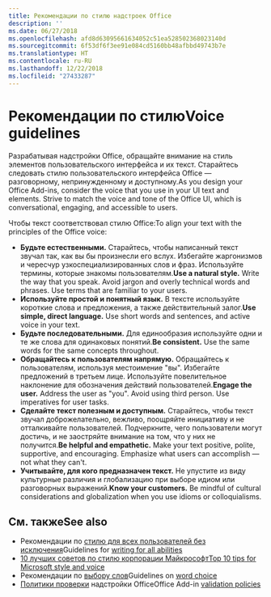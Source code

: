 ```yaml
---
title: Рекомендации по стилю надстроек Office
description: ''
ms.date: 06/27/2018
ms.openlocfilehash: afd8d63095661634052c51ea528502368023140d
ms.sourcegitcommit: 6f53df6f3ee91e084cd5160bb48afbbd49743b7e
ms.translationtype: HT
ms.contentlocale: ru-RU
ms.lasthandoff: 12/22/2018
ms.locfileid: "27433287"
---
```

# <a name="voice-guidelines"></a><span data-ttu-id="4acc6-102">Рекомендации по стилю</span><span class="sxs-lookup"><span data-stu-id="4acc6-102">Voice guidelines</span></span>

<span data-ttu-id="4acc6-p101">Разрабатывая надстройки Office, обращайте внимание на стиль элементов пользовательского интерфейса и их текст. Старайтесь следовать стилю пользовательского интерфейса Office — разговорному, непринужденному и доступному.</span><span class="sxs-lookup"><span data-stu-id="4acc6-p101">As you design your Office Add-ins, consider the voice that you use in your UI text and elements. Strive to match the voice and tone of the Office UI, which is conversational, engaging, and accessible to users.</span></span> 

<span data-ttu-id="4acc6-105">Чтобы текст соответствовал стилю Office:</span><span class="sxs-lookup"><span data-stu-id="4acc6-105">To align your text with the principles of the Office voice:</span></span>

- <span data-ttu-id="4acc6-p102">**Будьте естественными.** Старайтесь, чтобы написанный текст звучал так, как вы бы произнесли его вслух. Избегайте жаргонизмов и чересчур узкоспециализированных слов и фраз. Используйте термины, которые знакомы пользователям.</span><span class="sxs-lookup"><span data-stu-id="4acc6-p102">**Use a natural style.** Write the way that you speak. Avoid jargon and overly technical words and phrases. Use terms that are familiar to your users.</span></span>
- <span data-ttu-id="4acc6-p103">**Используйте простой и понятный язык.** В тексте используйте короткие слова и предложения, а также действительный залог.</span><span class="sxs-lookup"><span data-stu-id="4acc6-p103">**Use simple, direct language.** Use short words and sentences, and active voice in your text.</span></span> 
- <span data-ttu-id="4acc6-p104">**Будьте последовательными.** Для единообразия используйте одни и те же слова для одинаковых понятий.</span><span class="sxs-lookup"><span data-stu-id="4acc6-p104">**Be consistent.** Use the same words for the same concepts throughout.</span></span>
- <span data-ttu-id="4acc6-p105">**Обращайтесь к пользователям напрямую.** Обращайтесь к пользователям, используя местоимение "вы". Избегайте предложений в третьем лице. Используйте повелительное наклонение для обозначения действий пользователей.</span><span class="sxs-lookup"><span data-stu-id="4acc6-p105">**Engage the user.** Address the user as "you". Avoid using third person. Use imperatives for user tasks.</span></span>
- <span data-ttu-id="4acc6-p106">**Сделайте текст полезным и доступным.** Старайтесь, чтобы текст звучал доброжелательно, вежливо, поощряйте инициативу и не отталкивайте пользователей. Подчеркните, чего пользователи могут достичь, и не заостряйте внимание на том, что у них не получится.</span><span class="sxs-lookup"><span data-stu-id="4acc6-p106">**Be helpful and empathetic.** Make your text positive, polite, supportive, and encouraging. Emphasize what users can accomplish ― not what they can't.</span></span>
- <span data-ttu-id="4acc6-p107">**Учитывайте, для кого предназначен текст.** Не упустите из виду культурные различия и глобализацию при выборе идиом или разговорных выражений.</span><span class="sxs-lookup"><span data-stu-id="4acc6-p107">**Know your customers.** Be mindful of cultural considerations and globalization when you use idioms or colloquialisms.</span></span>

## <a name="see-also"></a><span data-ttu-id="4acc6-123">См. также</span><span class="sxs-lookup"><span data-stu-id="4acc6-123">See also</span></span>

- <span data-ttu-id="4acc6-124">Рекомендации по [стилю для всех пользователей без исключения](https://docs.microsoft.com/style-guide/accessibility/writing-all-abilities)</span><span class="sxs-lookup"><span data-stu-id="4acc6-124">Guidelines for [writing for all abilities](https://docs.microsoft.com/style-guide/accessibility/writing-all-abilities)</span></span>
- [<span data-ttu-id="4acc6-125">10 лучших советов по стилю корпорации Майкрософт</span><span class="sxs-lookup"><span data-stu-id="4acc6-125">Top 10 tips for Microsoft style and voice</span></span>](https://docs.microsoft.com/style-guide/top-10-tips-style-voice)
- <span data-ttu-id="4acc6-126">Рекомендации по [выбору слов](https://docs.microsoft.com/style-guide/word-choice/)</span><span class="sxs-lookup"><span data-stu-id="4acc6-126">Guidelines on [word choice](https://docs.microsoft.com/style-guide/word-choice/)</span></span>
-  <span data-ttu-id="4acc6-127">[Политики проверки](https://docs.microsoft.com/office/dev/store/validation-policies) надстройки Office</span><span class="sxs-lookup"><span data-stu-id="4acc6-127">Office Add-in [validation policies](https://docs.microsoft.com/office/dev/store/validation-policies)</span></span>